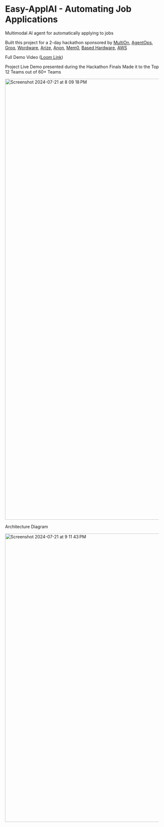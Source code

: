 # Easy-ApplAI - Automating Job Applications
Multimodal AI agent for automatically applying to jobs

Built this project for a 2-day hackathon sponsored by [MultiOn](https://www.multion.ai/), [AgentOps](https://www.agentops.ai/), [Groq](https://groq.com/), [Wordware](https://www.wordware.ai/), [Arize](https://arize.com/), [Anon](https://www.anon.com/), [Mem0](https://github.com/mem0ai/mem0), [Based Hardware](https://basedhardware.com/), [AWS](https://aws.amazon.com/)

Full Demo Video ([Loom Link](https://www.loom.com/share/10888aadccdc45e19cae57882b42b905?sid=c52d9ced-c7d7-4108-a432-d8049c3b2661))

Project Live Demo presented during the Hackathon Finals 
Made it to the Top 12 Teams out of 60+ Teams

[<img width="1440" alt="Screenshot 2024-07-21 at 8 09 18 PM" src="https://github.com/user-attachments/assets/b74936b0-0eba-4eae-a3b1-c1edbaf54dfe">](https://www.youtube.com/live/JDr_8vZ9iQw?t=897s)


Architecture Diagram

<img width="942" alt="Screenshot 2024-07-21 at 9 11 43 PM" src="https://github.com/user-attachments/assets/8a06679a-eebe-414b-8932-6e65ea305386">
